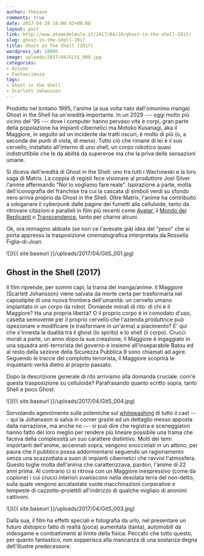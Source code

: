 ```yaml
---
author: thesave
comments: true
date: 2017-04-28 18:00:42+00:00
layout: post
link: http://www.atomodelmale.it/2017/04/28/ghost-in-the-shell-2017/
slug: ghost-in-the-shell-2017
title: Ghost in the Shell (2017)
wordpress_id: 18005
image: uploads/2017/04/GitS_000.jpg
categories:
- Azione
- Fantascienza
tags:
- Ghost in the Shell
- Scarlett Johansson
---
```


Prodotto nel lontano 1995, l'anime (a sua volta nato dall'omonimo manga) Ghost in the Shell ha un'eredità importante. In un 2029 --- oggi molto più vicino del '95 --- dove i computer hanno pervaso vite e corpi, gran parte della popolazione ha impianti cibernetici ma Motoko Kusanagi, aka il Maggiore, in seguito ad un incidente dai tratti oscuri, è molto di più (o, a seconda dei punti di vista, di meno). Tutto ciò che rimane di lei è il suo cervello, installato all'interno di uno shell, un corpo robotico quasi indistruttibile che le da abilità da supereroe ma che la priva delle sensazioni umane.

Si diceva dell'eredità di Ghost in the Shell: uno tra tutti i Wachowski e la loro saga di Matrix. La coppia di registi fece visionare al produttore Joel Silver l'anime affermando "Noi lo vogliamo fare reale". Ispirazione a parte, molta dell'iconografia del franchise tra cui la cascata di simboli verdi su sfondo nero arriva proprio da Ghost in the Shell. Oltre Matrix, l'anime ha contribuito a sdoganare il cyberpunk dalle pagine dei fumetti alla celluloide, tanto da ritrovare citazioni e paralleli in film più recenti come [Avatar](/2010/01/21/avatar-al-di-la-della-terza-dimensione.html), il [Mondo dei Replicanti](/2010/01/13/il-mondo-dei-replicanti-trama-e-recensione.html) o [Transcendence](/2014/05/05/transcendence.html), tanto per citarne alcuni.

Ok, ora immagino abbiate (se non ce l'avevate già) idea del "peso" che si porta appresso la trasposizione cinematografica interpretata da Rossella Figlia-di-Joan.

![]({{ site.baseurl }}/uploads/2017/04/GitS_001.jpg)

## Ghost in the Shell (2017)

Il film riprende, per sommi capi, la trama del manga/anime. Il Maggiore (Scarlett Johansson) viene salvata da morte certa per trasformarla nel capostipite di una nuova frontiera dell'umanità: un cervello umano impiantato in un corpo da robot. Domande morali di rito: di chi è il Maggiore? Ha una propria libertà? O il proprio corpo è in comodato d'uso, casetta semovente per il proprio cervello che l'azienda produttrice può ispezionare e modificare (e trasformare in un'arma) a piacimento? E' qui che s'innesta la dualità tra il ghost (lo spirito) e lo shell (il corpo). Crucci morali a parte, un anno dopo la sua creazione, il Maggiore è ingaggiato in una squadra anti-terrorista del governo e insieme all'inseparabile Batou ed al resto della sezione della Sicurezza Pubblica 9 sono chiamati ad agire. Seguendo le tracce del complotto terrorista, il Maggiore scoprirà le inquietanti verità dietro al proprio passato.

Dopo la descrizione generale di rito arriviamo alla domanda cruciale: com'è questa trasposizione su celluloide? Parafrasando quanto scritto sopra, tanto Shell e poco Ghost.

![]({{ site.baseurl }}/uploads/2017/04/GitS_004.jpg)

Sorvolando agevolmente sulle polemiche sul [whitewashing](https://it.wikipedia.org/wiki/Whitewashing) di tutto il cast --- qui la Johansson si salva in corner grazie ad un dettaglio messo apposta dalla narrazione, ma anche no --- si può dire che registra e sceneggiatori hanno fatto del loro meglio per rendere più lineare possibile una trama che faceva della complessità un suo carattere distintivo. Molti dei temi importanti dell'anime, accennati sopra, vengono snocciolati in un attimo, per paura che il pubblico possa addormentarsi seguendo un ragionamento senza una scazzottata a suon di impianti cibernetici che ravvivi l'atmosfera. Questo toglie molta dell'anima che caratterizzava, pardon, l'anime di 22 anni prima. Al contrario ci si ritrova con un Maggiore inespressivo (come da copione) i cui crucci interiori svaniscono nella desolata terra del non-detto, sulla quale vengono accatastate vuote macchinazioni corporative e tempeste di cazzotto-proiettili all'indirizzo di qualche migliaio di anonimi cattivoni.

![]({{ site.baseurl }}/uploads/2017/04/GitS_003.jpg)

Dalla sua, il film ha effetti speciali e fotografia da urlo, nel presentare un futuro distopico fatto di realtà (poca) aumentata (tanta), automobili da videogame e combattimenti al limite della fisica. Peccato che tutto questo, per quanto fantastico, non sopperisca alla mancanza di una sostanza degna dell'illustre predecessore.
